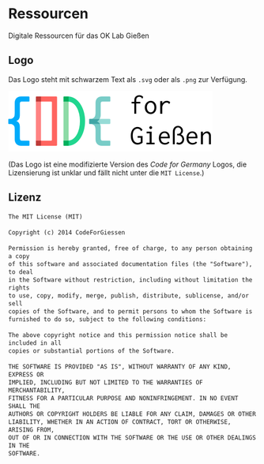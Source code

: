Ressourcen
==========

Digitale Ressourcen für das OK Lab Gießen

## Logo
Das Logo steht mit schwarzem Text als `.svg` oder als `.png` zur Verfügung.

![CFGI Logo PNG](cfgi-black.png)

(Das Logo ist eine modifizierte Version des *Code for Germany* Logos, die Lizensierung ist unklar und fällt nicht unter die `MIT License`.)

## Lizenz
```
The MIT License (MIT)

Copyright (c) 2014 CodeForGiessen

Permission is hereby granted, free of charge, to any person obtaining a copy
of this software and associated documentation files (the "Software"), to deal
in the Software without restriction, including without limitation the rights
to use, copy, modify, merge, publish, distribute, sublicense, and/or sell
copies of the Software, and to permit persons to whom the Software is
furnished to do so, subject to the following conditions:

The above copyright notice and this permission notice shall be included in all
copies or substantial portions of the Software.

THE SOFTWARE IS PROVIDED "AS IS", WITHOUT WARRANTY OF ANY KIND, EXPRESS OR
IMPLIED, INCLUDING BUT NOT LIMITED TO THE WARRANTIES OF MERCHANTABILITY,
FITNESS FOR A PARTICULAR PURPOSE AND NONINFRINGEMENT. IN NO EVENT SHALL THE
AUTHORS OR COPYRIGHT HOLDERS BE LIABLE FOR ANY CLAIM, DAMAGES OR OTHER
LIABILITY, WHETHER IN AN ACTION OF CONTRACT, TORT OR OTHERWISE, ARISING FROM,
OUT OF OR IN CONNECTION WITH THE SOFTWARE OR THE USE OR OTHER DEALINGS IN THE
SOFTWARE.
```
